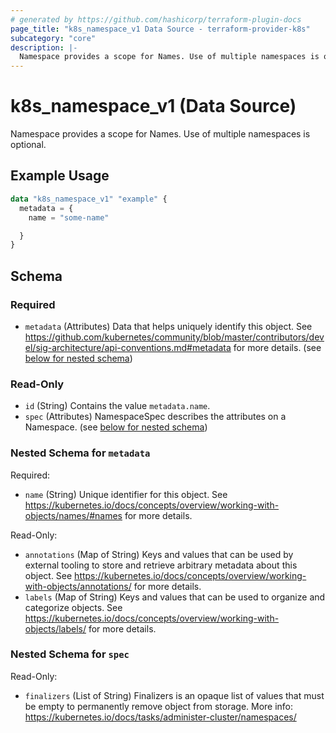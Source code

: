 ```yaml
---
# generated by https://github.com/hashicorp/terraform-plugin-docs
page_title: "k8s_namespace_v1 Data Source - terraform-provider-k8s"
subcategory: "core"
description: |-
  Namespace provides a scope for Names. Use of multiple namespaces is optional.
---
```


# k8s_namespace_v1 (Data Source)

Namespace provides a scope for Names. Use of multiple namespaces is optional.

## Example Usage

```terraform
data "k8s_namespace_v1" "example" {
  metadata = {
    name = "some-name"

  }
}
```

<!-- schema generated by tfplugindocs -->
## Schema

### Required

- `metadata` (Attributes) Data that helps uniquely identify this object. See https://github.com/kubernetes/community/blob/master/contributors/devel/sig-architecture/api-conventions.md#metadata for more details. (see [below for nested schema](#nestedatt--metadata))

### Read-Only

- `id` (String) Contains the value `metadata.name`.
- `spec` (Attributes) NamespaceSpec describes the attributes on a Namespace. (see [below for nested schema](#nestedatt--spec))

<a id="nestedatt--metadata"></a>
### Nested Schema for `metadata`

Required:

- `name` (String) Unique identifier for this object. See https://kubernetes.io/docs/concepts/overview/working-with-objects/names/#names for more details.

Read-Only:

- `annotations` (Map of String) Keys and values that can be used by external tooling to store and retrieve arbitrary metadata about this object. See https://kubernetes.io/docs/concepts/overview/working-with-objects/annotations/ for more details.
- `labels` (Map of String) Keys and values that can be used to organize and categorize objects. See https://kubernetes.io/docs/concepts/overview/working-with-objects/labels/ for more details.


<a id="nestedatt--spec"></a>
### Nested Schema for `spec`

Read-Only:

- `finalizers` (List of String) Finalizers is an opaque list of values that must be empty to permanently remove object from storage. More info: https://kubernetes.io/docs/tasks/administer-cluster/namespaces/
